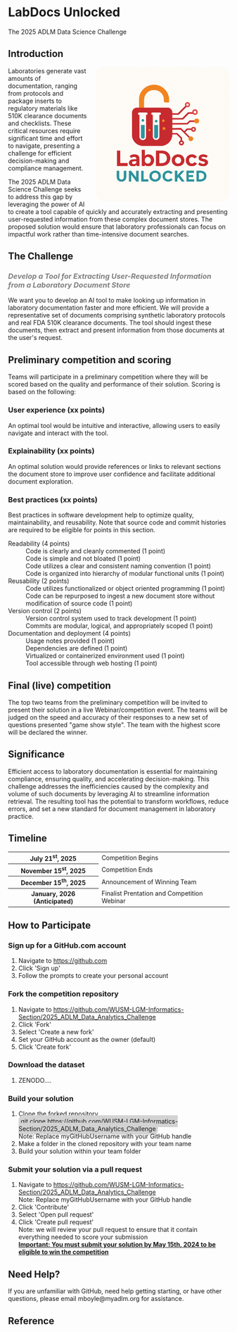 # LabDocs Unlocked

<!-- <span>
<img align="center" src="./www/adlm_logo.jpg" width="100" style='padding-left:50px;padding-right:50px' >
</span> -->

The 2025 ADLM Data Science Challenge

## Introduction

<img align="right" src="./www/labdocs_unlocked_logo.png" width="305" style='margin-left:20px;border-radius:20px' >

Laboratories generate vast amounts of documentation, ranging from protocols and package inserts to regulatory materials like 510K clearance documents and checklists. These critical resources require significant time and effort to navigate, presenting a challenge for efficient decision-making and compliance management.

The 2025 ADLM Data Science Challenge seeks to address this gap by leveraging the power of AI to create a tool capable of quickly and accurately extracting and presenting user-requested information from these complex document stores. The proposed solution would ensure that laboratory professionals can focus on impactful work rather than time-intensive document searches.

## The Challenge

### <span style="color:gray"><i>Develop a Tool for Extracting User-Requested Information from a Laboratory Document Store</i></span>

<p>
    We want you to develop an AI tool to make looking up information in laboratory documentation faster and more efficient. 
    We will provide a representative set of documents comprising synthetic laboratory protocols and real FDA 510K clearance documents. The tool should ingest these documents, then extract and present information from those documents at the user's request. 
</p>

<h2>Preliminary competition and scoring</h2>
<p>
    Teams will participate in a preliminary competition where they will be scored based on the quality and performance of their solution. Scoring is based on the following:
</p>

<h3>User experience (xx points)</h3>
<p>
    An optimal tool would be intuitive and interactive, allowing users to easily navigate and interact with the tool. 
</p>
<h3>Explainability (xx points)</h3>
<p>An optimal solution would provide references or links to relevant sections the document store to improve user confidence and facilitate additional document exploration.</p>
<h3>
    Best  practices (xx points)
</h3>
<p>
    Best practices in software development help to optimize quality, maintainability, and reusability. 
    Note that source code and commit histories are required to be eligible for points in this section.
</p>
<dl>
    <dt>
        Readability (4 points)
    </dt>
    <dd>
        Code is clearly and cleanly commented (1 point)<br>
        Code is simple and not bloated (1 point)<br>
        Code utilizes a clear and consistent naming convention (1 point)<br>
        Code is organized into hierarchy of modular functional units (1 point)
    </dd>
    <dt>
        Reusability (2 points)
    </dt>
    <dd>
        Code utilizes functionalized or object oriented programming (1 point)<br>
        Code can be repurposed to ingest a new document store without modification of source code (1 point)<br>
    </dd>
    <dt>
        Version control (2 points)
    </dt>
    <dd>
        Version control system used to track development (1 point)<br>
        Commits are modular, logical, and appropriately scoped (1 point)
    </dd>
    <dt>
        Documentation and deployment (4 points)
    </dt>
    <dd>
        Usage notes provided (1 point)<br>
        Dependencies are defined (1 point)<br>
        Virtualized or containerized environment used (1 point)<br>
        Tool accessible through web hosting (1 point)
    </dd>
</dl>
<h2>
    Final (live) competition
</h2>
<p>
    The top two teams from the preliminary competition will be invited to present their solution in a live Webinar/competition event. The teams will be judged on the speed and accuracy of their responses to a new set of questions presented "game show style". The team with the highest score will be declared the winner.
</p>

<h2>
    Significance
</h2>
<p>
    Efficient access to laboratory documentation is essential for maintaining compliance, ensuring quality, and accelerating decision-making. This challenge addresses the inefficiencies caused by the complexity and volume of such documents by leveraging AI to streamline information retrieval. The resulting tool has the potential to transform workflows, reduce errors, and set a new standard for document management in laboratory practice.
</p>

<h2>
    Timeline
</h2>

<table>
    <tr>
        <th>
            July 21<sup>st</sup>, 2025
        </th>
        <td>
            Competition Begins
        </td>
    </tr>
    <tr>
        <th>
            November 15<sup>st</sup>, 2025
        </th>
        <td>
            Competition Ends
        </td>
    </tr>
    <tr>
        <th>
            December 15<sup>th</sup>, 2025
        </th>
        <td>
            Announcement of Winning Team
        </td>
    </tr>
    <tr>
        <th>
            January, 2026 (Anticipated)
        </th>
        <td>
            Finalist Prentation and Competition Webinar
        </td>
    </tr>
</table>

<h2>
    How to Participate
</h2>

<h3>
    Sign up for a GitHub.com account
</h3>
<ol>
    <li>
        Navigate to <a href='https://github.com/'>https://github.com</a>
    </li>
    <li>
        Click 'Sign up'
    </li>
    <li>
        Follow the prompts to create your personal account
    </li>
</ol>

<h3>
    Fork the competition repository
</h3>
<dl>
<ol>
    <li>
        Navigate to <a href='https://github.com/WUSM-LGM-Informatics-Section/2025_ADLM_Data_Analytics_Challenge'>https://github.com/WUSM-LGM-Informatics-Section/2025_ADLM_Data_Analytics_Challenge </a>
    </li>
    <li>
        Click 'Fork'
    </li>
    <li>
        Select 'Create a new fork'
    </li>
    <li>
        Set your GitHub account as the owner (default)
    </li>
    <li>
        Click 'Create fork'
    </li>
</ol>

<h3>
    Download the dataset
</h3>
<ol>
    <li>
     ZENODO....
    </li>
</ol>
<h3>
    Build your solution
</h3>
<ol>
    <li>
        Clone the forked repository<br>
        <span style='background-color:lightgray;padding:5px;border-radius:10px'>
            git clone https://github.com/WUSM-LGM-Informatics-Section/2025_ADLM_Data_Analytics_Challenge
        </span><br>
        Note: Replace myGitHubUsername with your GitHub handle
    </li>
    <li>
        Make a folder in the cloned repository with your team name
    </li>
    <li>
        Build your solution within your team folder
    </li>
</ol>

<h3>
    Submit your solution via a pull request
</h3>
<ol>
    <li>
        Navigate to <a href='https://github.com/WUSM-LGM-Informatics-Section/2025_ADLM_Data_Analytics_Challenge'>https://github.com/WUSM-LGM-Informatics-Section/2025_ADLM_Data_Analytics_Challenge</a><br>
        Note: Replace myGitHubUsername with your GitHub handle
    </li>
    <li>
        Click 'Contribute'
    </li>
    <li>
        Select 'Open pull request'<br>
    </li>
    <li>
        Click 'Create pull request'
    </li>
    Note: we will review your pull request to ensure that it contain everything needed to score your submission<br>
    <u><strong>Important: You must submit your solution by May 15th, 2024 to be eligible to win the competition</strong></u>
    </li>
</ol>

<h2>
    Need Help?
</h2>
<p>
    If you are unfamiliar with GitHub, need help getting starting, or have other questions, please email mboyle@myadlm.org for assistance.
</p>

<h2>
    Reference
</h2>
<ol style="line-spacing:4">

</ol>
